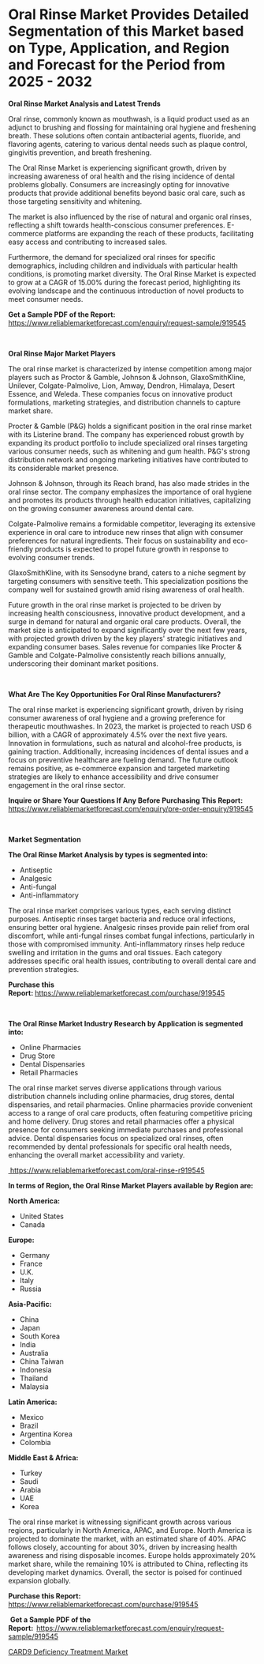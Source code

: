 <p><h1>Oral Rinse Market Provides Detailed Segmentation of this Market based on Type, Application, and Region and Forecast for the Period from 2025 - 2032</h1></p><p><strong>Oral Rinse Market Analysis and Latest Trends</strong></p>
<p><p>Oral rinse, commonly known as mouthwash, is a liquid product used as an adjunct to brushing and flossing for maintaining oral hygiene and freshening breath. These solutions often contain antibacterial agents, fluoride, and flavoring agents, catering to various dental needs such as plaque control, gingivitis prevention, and breath freshening. </p><p>The Oral Rinse Market is experiencing significant growth, driven by increasing awareness of oral health and the rising incidence of dental problems globally. Consumers are increasingly opting for innovative products that provide additional benefits beyond basic oral care, such as those targeting sensitivity and whitening. </p><p>The market is also influenced by the rise of natural and organic oral rinses, reflecting a shift towards health-conscious consumer preferences. E-commerce platforms are expanding the reach of these products, facilitating easy access and contributing to increased sales. </p><p>Furthermore, the demand for specialized oral rinses for specific demographics, including children and individuals with particular health conditions, is promoting market diversity. The Oral Rinse Market is expected to grow at a CAGR of 15.00% during the forecast period, highlighting its evolving landscape and the continuous introduction of novel products to meet consumer needs.</p></p>
<p><strong>Get a Sample PDF of the Report:&nbsp;</strong> <a href="https://www.reliablemarketforecast.com/enquiry/request-sample/919545?utm_campaign=2269&utm_medium=2&utm_source=Github&utm_content=ia&utm_term=05032025&utm_id=oral-rinse">https://www.reliablemarketforecast.com/enquiry/request-sample/919545</a></p>
<p>&nbsp;</p>
<p><strong>Oral Rinse Major Market Players</strong></p>
<p><p>The oral rinse market is characterized by intense competition among major players such as Proctor & Gamble, Johnson & Johnson, GlaxoSmithKline, Unilever, Colgate-Palmolive, Lion, Amway, Dendron, Himalaya, Desert Essence, and Weleda. These companies focus on innovative product formulations, marketing strategies, and distribution channels to capture market share.</p><p>Procter & Gamble (P&G) holds a significant position in the oral rinse market with its Listerine brand. The company has experienced robust growth by expanding its product portfolio to include specialized oral rinses targeting various consumer needs, such as whitening and gum health. P&G's strong distribution network and ongoing marketing initiatives have contributed to its considerable market presence.</p><p>Johnson & Johnson, through its Reach brand, has also made strides in the oral rinse sector. The company emphasizes the importance of oral hygiene and promotes its products through health education initiatives, capitalizing on the growing consumer awareness around dental care.</p><p>Colgate-Palmolive remains a formidable competitor, leveraging its extensive experience in oral care to introduce new rinses that align with consumer preferences for natural ingredients. Their focus on sustainability and eco-friendly products is expected to propel future growth in response to evolving consumer trends.</p><p>GlaxoSmithKline, with its Sensodyne brand, caters to a niche segment by targeting consumers with sensitive teeth. This specialization positions the company well for sustained growth amid rising awareness of oral health.</p><p>Future growth in the oral rinse market is projected to be driven by increasing health consciousness, innovative product development, and a surge in demand for natural and organic oral care products. Overall, the market size is anticipated to expand significantly over the next few years, with projected growth driven by the key players' strategic initiatives and expanding consumer bases. Sales revenue for companies like Procter & Gamble and Colgate-Palmolive consistently reach billions annually, underscoring their dominant market positions.</p></p>
<p>&nbsp;</p>
<p><strong>What Are The Key Opportunities For Oral Rinse Manufacturers?</strong></p>
<p><p>The oral rinse market is experiencing significant growth, driven by rising consumer awareness of oral hygiene and a growing preference for therapeutic mouthwashes. In 2023, the market is projected to reach USD 6 billion, with a CAGR of approximately 4.5% over the next five years. Innovation in formulations, such as natural and alcohol-free products, is gaining traction. Additionally, increasing incidences of dental issues and a focus on preventive healthcare are fueling demand. The future outlook remains positive, as e-commerce expansion and targeted marketing strategies are likely to enhance accessibility and drive consumer engagement in the oral rinse sector.</p></p>
<p><strong>Inquire or Share Your Questions If Any Before Purchasing This Report:</strong> <a href="https://www.reliablemarketforecast.com/enquiry/pre-order-enquiry/919545?utm_campaign=2269&utm_medium=2&utm_source=Github&utm_content=ia&utm_term=05032025&utm_id=oral-rinse">https://www.reliablemarketforecast.com/enquiry/pre-order-enquiry/919545</a></p>
<p>&nbsp;</p>
<p><strong>Market Segmentation</strong></p>
<p><strong>The Oral Rinse Market Analysis by types is segmented into:</strong></p>
<p><ul><li>Antiseptic</li><li>Analgesic</li><li>Anti-fungal</li><li>Anti-inflammatory</li></ul></p>
<p><p>The oral rinse market comprises various types, each serving distinct purposes. Antiseptic rinses target bacteria and reduce oral infections, ensuring better oral hygiene. Analgesic rinses provide pain relief from oral discomfort, while anti-fungal rinses combat fungal infections, particularly in those with compromised immunity. Anti-inflammatory rinses help reduce swelling and irritation in the gums and oral tissues. Each category addresses specific oral health issues, contributing to overall dental care and prevention strategies.</p></p>
<p><strong>Purchase this Report:&nbsp;</strong><a href="https://www.reliablemarketforecast.com/purchase/919545?utm_campaign=2269&utm_medium=2&utm_source=Github&utm_content=ia&utm_term=05032025&utm_id=oral-rinse">https://www.reliablemarketforecast.com/purchase/919545</a></p>
<p>&nbsp;</p>
<p><strong>The Oral Rinse Market Industry Research by Application is segmented into:</strong></p>
<p><ul><li>Online Pharmacies</li><li>Drug Store</li><li>Dental Dispensaries</li><li>Retail Pharmacies</li></ul></p>
<p><p>The oral rinse market serves diverse applications through various distribution channels including online pharmacies, drug stores, dental dispensaries, and retail pharmacies. Online pharmacies provide convenient access to a range of oral care products, often featuring competitive pricing and home delivery. Drug stores and retail pharmacies offer a physical presence for consumers seeking immediate purchases and professional advice. Dental dispensaries focus on specialized oral rinses, often recommended by dental professionals for specific oral health needs, enhancing the overall market accessibility and variety.</p></p>
<p><a href="https://www.reliablemarketforecast.com/oral-rinse-r919545?utm_campaign=2269&utm_medium=2&utm_source=Github&utm_content=ia&utm_term=05032025&utm_id=oral-rinse">&nbsp;https://www.reliablemarketforecast.com/oral-rinse-r919545</a></p>
<p><strong>In terms of Region, the Oral Rinse Market Players available by Region are:</strong></p>
<p>
    <p> <strong> North America: </strong>
        <ul>
            <li>United States</li>
            <li>Canada</li>
        </ul>
        </p> 
    <p> <strong> Europe: </strong>
        <ul>
            <li>Germany</li>
            <li>France</li>
            <li>U.K.</li>
            <li>Italy</li>
            <li>Russia</li>
        </ul>
        </p> 
    <p> <strong> Asia-Pacific: </strong>
        <ul>
            <li>China</li>
            <li>Japan</li>
            <li>South Korea</li>
            <li>India</li>
            <li>Australia</li>
            <li>China Taiwan</li>
            <li>Indonesia</li>
            <li>Thailand</li>
            <li>Malaysia</li>
        </ul>
        </p> 
    <p> <strong> Latin America: </strong>
        <ul>
            <li>Mexico</li>
            <li>Brazil</li>
            <li>Argentina Korea</li>
            <li>Colombia</li>
        </ul>
        </p> 
    <p> <strong> Middle East & Africa: </strong>
        <ul>
            <li>Turkey</li>
            <li>Saudi</li>
            <li>Arabia</li>
            <li>UAE</li>
            <li>Korea</li>
        </ul>
    </p>
    </p>
<p><p>The oral rinse market is witnessing significant growth across various regions, particularly in North America, APAC, and Europe. North America is projected to dominate the market, with an estimated share of 40%. APAC follows closely, accounting for about 30%, driven by increasing health awareness and rising disposable incomes. Europe holds approximately 20% market share, while the remaining 10% is attributed to China, reflecting its developing market dynamics. Overall, the sector is poised for continued expansion globally.</p></p>
<p><strong>Purchase this Report: </strong><a href="https://www.reliablemarketforecast.com/purchase/919545?utm_campaign=2269&utm_medium=2&utm_source=Github&utm_content=ia&utm_term=05032025&utm_id=oral-rinse">https://www.reliablemarketforecast.com/purchase/919545</a></p>
<p>&nbsp;<strong>Get a Sample PDF of the Report:&nbsp;&nbsp;</strong><a href="https://www.reliablemarketforecast.com/enquiry/request-sample/919545?utm_campaign=2269&utm_medium=2&utm_source=Github&utm_content=ia&utm_term=05032025&utm_id=oral-rinse">https://www.reliablemarketforecast.com/enquiry/request-sample/919545</a></p>
<p><strong></strong></p>
<p><p><a href="https://github.com/MonroeBullock54/Market-Research-Report-List-1/blob/main/card9-deficiency-treatment-market.md?utm_campaign=2269&utm_medium=2&utm_source=Github&utm_content=ia&utm_term=05032025&utm_id=oral-rinse">CARD9 Deficiency Treatment Market</a></p></p>